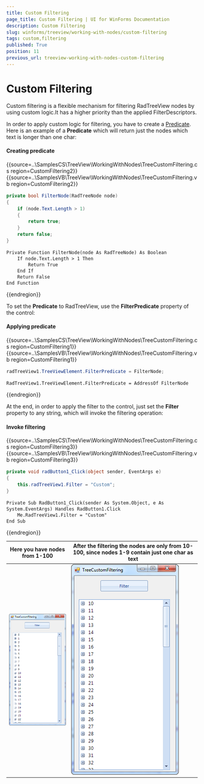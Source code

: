 ```yaml
---
title: Custom Filtering
page_title: Custom Filtering | UI for WinForms Documentation
description: Custom Filtering
slug: winforms/treeview/working-with-nodes/custom-filtering
tags: custom,filtering
published: True
position: 11
previous_url: treeview-working-with-nodes-custom-filtering
---
```


# Custom Filtering

Custom filtering is a flexible mechanism for filtering RadTreeView nodes by using custom logic.It has a higher priority than the applied FilterDescriptors.
        

In order to apply custom logic for filtering, you have to create a [Predicate](http://msdn.microsoft.com/en-us/library/bfcke1bz.aspx). Here is an example of a __Predicate__ which will return just the nodes which text is longer than one char:
        

#### Creating predicate

{{source=..\SamplesCS\TreeView\WorkingWithNodes\TreeCustomFiltering.cs region=CustomFiltering2}} 
{{source=..\SamplesVB\TreeView\WorkingWithNodes\TreeCustomFiltering.vb region=CustomFiltering2}} 

````C#
private bool FilterNode(RadTreeNode node)
{
    if (node.Text.Length > 1)
    {
        return true;
    }
    return false;
}

````
````VB.NET
Private Function FilterNode(node As RadTreeNode) As Boolean
    If node.Text.Length > 1 Then
        Return True
    End If
    Return False
End Function

````

{{endregion}} 

To set the __Predicate__ to RadTreeView, use the __FilterPredicate__ property of the control:
    	
#### Applying predicate

{{source=..\SamplesCS\TreeView\WorkingWithNodes\TreeCustomFiltering.cs region=CustomFiltering1}} 
{{source=..\SamplesVB\TreeView\WorkingWithNodes\TreeCustomFiltering.vb region=CustomFiltering1}} 

````C#
radTreeView1.TreeViewElement.FilterPredicate = FilterNode;

````
````VB.NET
RadTreeView1.TreeViewElement.FilterPredicate = AddressOf FilterNode

````

{{endregion}}

At the end, in order to apply the filter to the control, just set the __Filter__ property to any string, which will invoke the filtering operation:
    	
#### Invoke filtering

{{source=..\SamplesCS\TreeView\WorkingWithNodes\TreeCustomFiltering.cs region=CustomFiltering3}} 
{{source=..\SamplesVB\TreeView\WorkingWithNodes\TreeCustomFiltering.vb region=CustomFiltering3}} 

````C#
private void radButton1_Click(object sender, EventArgs e)
{
    this.radTreeView1.Filter = "Custom";
}

````
````VB.NET
Private Sub RadButton1_Click(sender As System.Object, e As System.EventArgs) Handles RadButton1.Click
    Me.RadTreeView1.Filter = "Custom"
End Sub

````

{{endregion}} 

| Here you have nodes from 1-100 | After the filtering the nodes are only from 10-100, since nodes 1-9 contain just one char as text |
| ------ | ------ |
|![treeview-working-with-nodes-custom-filtering 001](images/treeview-working-with-nodes-custom-filtering001.png)|![treeview-working-with-nodes-custom-filtering 002](images/treeview-working-with-nodes-custom-filtering002.png)|
